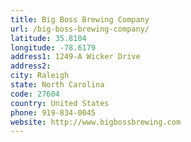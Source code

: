 ```yaml
---
title: Big Boss Brewing Company
url: /big-boss-brewing-company/
latitude: 35.8104
longitude: -78.6179
address1: 1249-A Wicker Drive
address2: 
city: Raleigh
state: North Carolina
code: 27604
country: United States
phone: 919-834-0045
website: http://www.bigbossbrewing.com
---
```


